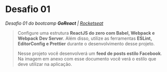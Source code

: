 # Desafio 01

*Desafio 01 do bootcamp **GoReact** | [Rocketseat](https://rocketseat.com.br)*

> Configure uma estrutura **ReactJS do zero com Babel, Webpack e Webpack Dev Server**.
> Além disso, utilize as ferramentas **ESLint, EditorConfig e Prettier** durante o desenvolvimento desse projeto.
>
> Nesse projeto você desenvolverá um **feed de posts estilo Facebook**. Na imagem em anexo com esse documento você verá o estilo que deve utilizar na aplicação.
